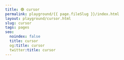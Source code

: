 ```yaml
---
title: 🟢 cursor
permalink: playground/{{ page.fileSlug }}/index.html
layout: playground/cursor.html
slug: cursor
tags: pages
seo:
  noindex: false
  title: cursor
  og:title: cursor
  twitter:title: cursor
---
```



